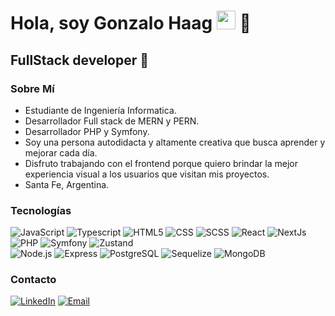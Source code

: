 <h1>Hola, soy Gonzalo Haag <img src="https://raw.githubusercontent.com/iampavangandhi/iampavangandhi/master/gifs/Hi.gif" width="30px"> 🚀</h1>
<h2>FullStack developer 🎨</h2>

### Sobre Mí
- Estudiante de Ingeniería Informatica.
- Desarrollador Full stack de MERN y PERN.
- Desarrollador PHP y Symfony.
- Soy una persona autodidacta y altamente creativa que busca aprender y mejorar cada día.
- Disfruto trabajando con el frontend porque quiero brindar la mejor experiencia visual a los usuarios que visitan mis proyectos.
- Santa Fe, Argentina.

### Tecnologías
  ![JavaScript](https://img.shields.io/badge/-JavaScript-333333?style=flat&logo=javascript)
  ![Typescript](https://img.shields.io/badge/-Typescript-333333?style=flat&logo=typescript)
  ![HTML5](https://img.shields.io/badge/-HTML5-333333?style=flat&logo=HTML5)
  ![CSS](https://img.shields.io/badge/-CSS-333333?style=flat&logo=CSS3&logoColor=1572B6)
  ![SCSS](https://img.shields.io/badge/-SCSS-333333?style=flat&logo=SASS&logoColor=CE6B9E)
  ![React](https://img.shields.io/badge/-React-333333?style=flat&logo=react)
  ![NextJs](https://img.shields.io/badge/-NextJs-333333?style=flat&logo=nextjs)
  ![PHP](https://img.shields.io/badge/-NextJs-333333?style=flat&logo=php)
  ![Symfony](https://img.shields.io/badge/-NextJs-333333?style=flat&logo=symfony)
  ![Zustand](https://img.shields.io/badge/-Redux-333333?style=flat&logo=zustand)
  <br/>
  ![Node.js](https://img.shields.io/badge/-Node.js-333333?style=flat&logo=node.js)
  ![Express](https://img.shields.io/badge/-Express-333333?style=flat&logo=express)
  ![PostgreSQL](https://img.shields.io/badge/-PostgreSQL-333333?style=flat&logo=postgresql)
  ![Sequelize](https://img.shields.io/badge/-Sequelize-333333?style=flat&logo=sequelize)
  ![MongoDB](https://img.shields.io/badge/-MongoDB-333333?style=flat&logo=MongoDB)

### Contacto
<a href="https://www.linkedin.com/in/gonzalo-haag" target="_blank"><img alt="LinkedIn" src="https://img.shields.io/badge/LinkedIn-Gonzalo%20Haag-blue?style=flat-square&logo=linkedin"></a>
<a href="mailto:gonzalohaag13@gmail.com"><img alt="Email" src="https://img.shields.io/badge/Gmail-gonzalohaag13@gmail.com-blue?style=flat-square&logo=gmail"></a>
